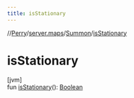 ```yaml
---
title: isStationary
---
```

//[Perry](../../../index.html)/[server.maps](../index.html)/[Summon](index.html)/[isStationary](is-stationary.html)



# isStationary



[jvm]\
fun [isStationary](is-stationary.html)(): [Boolean](https://kotlinlang.org/api/latest/jvm/stdlib/kotlin/-boolean/index.html)




